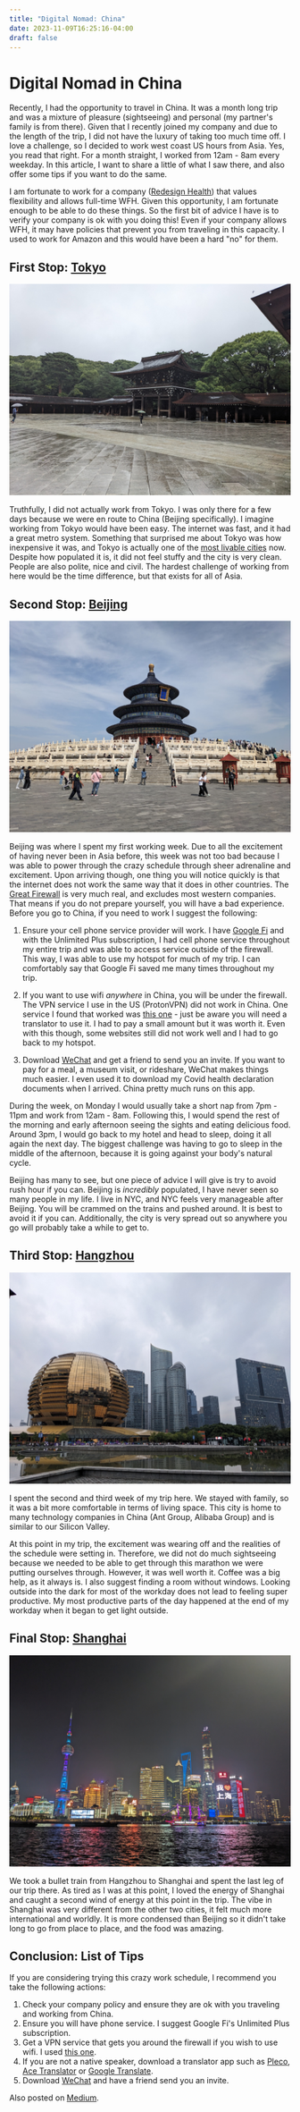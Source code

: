 ```yaml
---
title: "Digital Nomad: China"
date: 2023-11-09T16:25:16-04:00
draft: false
---
```


# Digital Nomad in China

Recently, I had the opportunity to travel in China. It was a month long trip and was a mixture of pleasure (sightseeing) and personal (my partner's family is from there). Given that I recently joined my company and due to the length of the trip, I did not have the luxury of taking too much time off. I love a challenge, so I decided to work west coast US hours from Asia. Yes, you read that right. For a month straight, I worked from 12am - 8am every weekday. In this article, I want to share a little of what I saw there, and also offer some tips if you want to do the same.

I am fortunate to work for a company ([Redesign Health](https://www.redesignhealth.com/)) that values flexibility and allows full-time WFH. Given this opportunity, I am fortunate enough to be able to do these things. So the first bit of advice I have is to verify your company is ok with you doing this! Even if your company allows WFH, it may have policies that prevent you from traveling in this capacity. I used to work for Amazon and this would have been a hard "no" for them.

## First Stop: [Tokyo](https://en.wikipedia.org/wiki/Tokyo)

![Tokyo](/tokyo.jpeg)

Truthfully, I did not actually work from Tokyo. I was only there for a few days because we were en route to China (Beijing specifically). I imagine working from Tokyo would have been easy. The internet was fast, and it had a great metro system. Something that surprised me about Tokyo was how inexpensive it was, and Tokyo is actually one of the [most livable cities](https://www.reuters.com/plus/tokyo-asias-bustling-very-livable-financial-capital) now. Despite how populated it is, it did not feel stuffy and the city is very clean. People are also polite, nice and civil. The hardest challenge of working from here would be the time difference, but that exists for all of Asia.

## Second Stop: [Beijing](https://en.wikipedia.org/wiki/Beijing)

![Temple of Heaven](/temple_of_heaven.jpg)

Beijing was where I spent my first working week. Due to all the excitement of having never been in Asia before, this week was not too bad because I was able to power through the crazy schedule through sheer adrenaline and excitement. Upon arriving though, one thing you will notice quickly is that the internet does not work the same way that it does in other countries. The [Great Firewall](https://en.wikipedia.org/wiki/Great_Firewall) is very much real, and excludes most western companies. That means if you do not prepare yourself, you will have a bad experience. Before you go to China, if you need to work I suggest the following:

1. Ensure your cell phone service provider will work. I have [Google Fi](https://fi.google.com/about?pli=1) and with the Unlimited Plus subscription, I had cell phone service throughout my entire trip and was able to access service outside of the firewall. This way, I was able to use my hotspot for much of my trip. I can comfortably say that Google Fi saved me many times throughout my trip. 

2. If you want to use wifi *anywhere* in China, you will be under the firewall. The VPN service I use in the US (ProtonVPN) did not work in China. One service I found that worked was [this one](https://my.yunti.io/auth/login) - just be aware you will need a translator to use it. I had to pay a small amount but it was worth it. Even with this though, some websites still did not work well and I had to go back to my hotspot.

3. Download [WeChat](https://www.wechat.com/) and get a friend to send you an invite. If you want to pay for a meal, a museum visit, or rideshare, WeChat makes things much easier. I even used it to download my Covid health declaration documents when I arrived. China pretty much runs on this app.

During the week, on Monday I would usually take a short nap from 7pm - 11pm and work from 12am - 8am. Following this, I would spend the rest of the morning and early afternoon seeing the sights and eating delicious food. Around 3pm, I would go back to my hotel and head to sleep, doing it all again the next day. The biggest challenge was having to go to sleep in the middle of the afternoon, because it is going against your body's natural cycle.

Beijing has many to see, but one piece of advice I will give is try to avoid rush hour if you can. Beijing is *incredibly* populated, I have never seen so many people in my life. I live in NYC, and NYC feels very manageable after Beijing. You will be crammed on the trains and pushed around. It is best to avoid it if you can. Additionally, the city is very spread out so anywhere you go will probably take a while to get to.

## Third Stop: [Hangzhou](https://en.wikipedia.org/wiki/Hangzhou)

![Orb](/hangzhou.jpeg)

I spent the second and third week of my trip here. We stayed with family, so it was a bit more comfortable in terms of living space. This city is home to many technology companies in China (Ant Group, Alibaba Group) and is similar to our Silicon Valley.

At this point in my trip, the excitement was wearing off and the realities of the schedule were setting in. Therefore, we did not do much sightseeing because we needed to be able to get through this marathon we were putting ourselves through. However, it was well worth it. Coffee was a big help, as it always is. I also suggest finding a room without windows. Looking outside into the dark for most of the workday does not lead to feeling super productive. My most productive parts of the day happened at the end of my workday when it began to get light outside.

## Final Stop: [Shanghai](https://en.wikipedia.org/wiki/Shanghai)

![Shanghai](/shanghai.jpeg)

We took a bullet train from Hangzhou to Shanghai and spent the last leg of our trip there. As tired as I was at this point, I loved the energy of Shanghai and caught a second wind of energy at this point in the trip. The vibe in Shanghai was very different from the other two cities, it felt much more international and worldly. It is more condensed than Beijing so it didn't take long to go from place to place, and the food was amazing.

## Conclusion: List of Tips

If you are considering trying this crazy work schedule, I recommend you take the following actions:

1. Check your company policy and ensure they are ok with you traveling and working from China.
2. Ensure you will have phone service. I suggest Google Fi's Unlimited Plus subscription.
3. Get a VPN service that gets you around the firewall if you wish to use wifi. I used [this one](https://my.yunti.io/).
4. If you are not a native speaker, download a translator app such as [Pleco](https://www.pleco.com/), [Ace Translator](https://ace-translator.software.informer.com/) or [Google Translate](https://translate.google.com/).
5. Download [WeChat](https://www.wechat.com/) and have a friend send you an invite.

Also posted on [Medium](https://medium.com/@aiell0tech/digital-nomad-china-4bff6a669be1).
